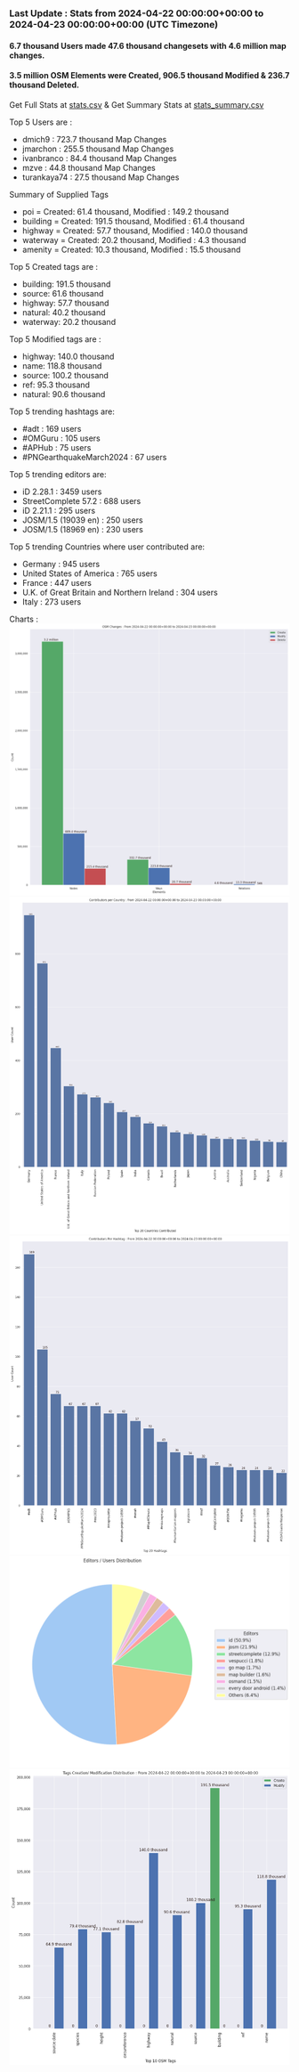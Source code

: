 ### Last Update : Stats from 2024-04-22 00:00:00+00:00 to 2024-04-23 00:00:00+00:00 (UTC Timezone)

#### 6.7 thousand Users made 47.6 thousand changesets with 4.6 million map changes.
#### 3.5 million OSM Elements were Created, 906.5 thousand Modified & 236.7 thousand Deleted.
Get Full Stats at [stats.csv](/stats/Global/Daily/stats.csv)
 & Get Summary Stats at [stats_summary.csv](/stats/Global/Daily/stats_summary.csv)

Top 5 Users are : 
- dmich9 : 723.7 thousand Map Changes
- jmarchon : 255.5 thousand Map Changes
- ivanbranco : 84.4 thousand Map Changes
- mzve : 44.8 thousand Map Changes
- turankaya74 : 27.5 thousand Map Changes

Summary of Supplied Tags
- poi = Created: 61.4 thousand, Modified : 149.2 thousand
- building = Created: 191.5 thousand, Modified : 61.4 thousand
- highway = Created: 57.7 thousand, Modified : 140.0 thousand
- waterway = Created: 20.2 thousand, Modified : 4.3 thousand
- amenity = Created: 10.3 thousand, Modified : 15.5 thousand


Top 5 Created tags are :
- building: 191.5 thousand
- source: 61.6 thousand
- highway: 57.7 thousand
- natural: 40.2 thousand
- waterway: 20.2 thousand


Top 5 Modified tags are :
- highway: 140.0 thousand
- name: 118.8 thousand
- source: 100.2 thousand
- ref: 95.3 thousand
- natural: 90.6 thousand


Top 5 trending hashtags are:
- #adt : 169 users
- #OMGuru : 105 users
- #APHub : 75 users
- #PNGearthquakeMarch2024 : 67 users


Top 5 trending editors are:
- iD 2.28.1 : 3459 users
- StreetComplete 57.2 : 688 users
- iD 2.21.1 : 295 users
- JOSM/1.5 (19039 en) : 250 users
- JOSM/1.5 (18969 en) : 230 users


Top 5 trending Countries where user contributed are:
- Germany : 945 users
- United States of America : 765 users
- France : 447 users
- U.K. of Great Britain and Northern Ireland : 304 users
- Italy : 273 users


 Charts : 
![Alt text](./stats_osm_changes.png) 
![Alt text](./stats_users_per_country.png) 
![Alt text](./stats_users_per_hashtag.png) 
![Alt text](./stats_editors_pie_chart.png) 
![Alt text](./stats_tags.png) 
